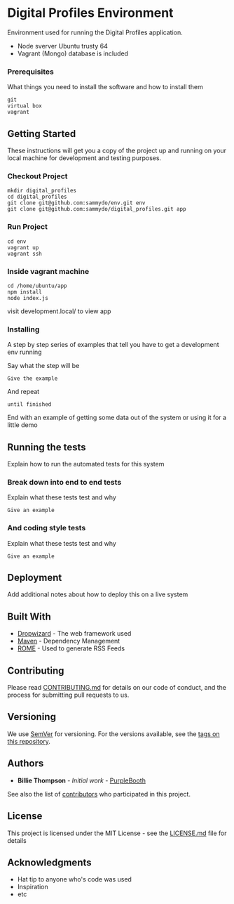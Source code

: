 # Digital Profiles Environment

Environment used for running the Digital Profiles application.

* Node sverver Ubuntu trusty 64 
* Vagrant (Mongo) database is included 

### Prerequisites

What things you need to install the software and how to install them

```
git 
virtual box
vagrant 

```

## Getting Started

These instructions will get you a copy of the project up and running on your local machine for development and testing purposes. 

### Checkout Project 

```
mkdir digital_profiles
cd digital_profiles
git clone git@github.com:sammydo/env.git env
git clone git@github.com:sammydo/digital_profiles.git app

```

### Run Project

```
cd env
vagrant up
vagrant ssh 

```

### Inside vagrant machine

```
cd /home/ubuntu/app
npm install
node index.js

```
visit development.local/ to view app



### Installing

A step by step series of examples that tell you have to get a development env running

Say what the step will be

```
Give the example
```

And repeat

```
until finished
```

End with an example of getting some data out of the system or using it for a little demo

## Running the tests

Explain how to run the automated tests for this system

### Break down into end to end tests

Explain what these tests test and why

```
Give an example
```

### And coding style tests

Explain what these tests test and why

```
Give an example
```

## Deployment

Add additional notes about how to deploy this on a live system

## Built With

* [Dropwizard](http://www.dropwizard.io/1.0.2/docs/) - The web framework used
* [Maven](https://maven.apache.org/) - Dependency Management
* [ROME](https://rometools.github.io/rome/) - Used to generate RSS Feeds

## Contributing

Please read [CONTRIBUTING.md](https://gist.github.com/PurpleBooth/b24679402957c63ec426) for details on our code of conduct, and the process for submitting pull requests to us.

## Versioning

We use [SemVer](http://semver.org/) for versioning. For the versions available, see the [tags on this repository](https://github.com/your/project/tags). 

## Authors

* **Billie Thompson** - *Initial work* - [PurpleBooth](https://github.com/PurpleBooth)

See also the list of [contributors](https://github.com/your/project/contributors) who participated in this project.

## License

This project is licensed under the MIT License - see the [LICENSE.md](LICENSE.md) file for details

## Acknowledgments

* Hat tip to anyone who's code was used
* Inspiration
* etc
